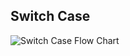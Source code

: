 ## Switch Case
<img src="https://www.tutorialspoint.com/javascript/images/switch_case.jpg" alt="Switch Case Flow Chart">